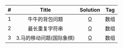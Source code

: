 |  #   |  Title  |        Solution        |  Tag  |
| :--: | :-----: | :--------------------: | :--: |
|  1   | 牛牛的背包问题 | [O](面试和笔试算法/1.牛牛的背包问题.md) | 数组 |
|  2   | 最长重复字符串 | [O](面试和笔试算法/2.最长重复字符串.md) | 数组 |
|  3   | 3.马的移动问题(国际象棋) | [O](面试和笔试算法/3.马的移动问题(国际象棋).md) | 数组 |

